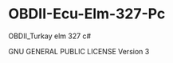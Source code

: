OBDII-Ecu-Elm-327-Pc
====================

OBDII_Turkay elm 327 c#

GNU GENERAL PUBLIC LICENSE Version 3
